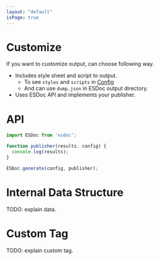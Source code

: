 ```yaml
---
layout: "default"
isPage: true
---
```


# Customize
If you want to customize output, can choose following way.

- Includes style sheet and script to output.
  - To see ``styles`` and ``scripts`` in [Config](config.html)
  - And can use ``dump.json`` in ESDoc output directory.
- Uses ESDoc API and implements your publisher.

# API
```javascript
import ESDoc from 'esdoc';

function publisher(results, config) {
  console.log(results);
}

ESDoc.generate(config, publisher);
```

# Internal Data Structure
TODO: explain data.

# Custom Tag
TODO: explain custom tag.


